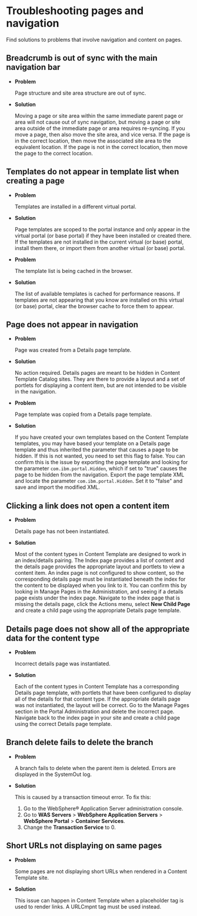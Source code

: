 # Troubleshooting pages and navigation

Find solutions to problems that involve navigation and content on pages.

## Breadcrumb is out of sync with the main navigation bar

-   **Problem**

    Page structure and site area structure are out of sync.

-   **Solution**

    Moving a page or site area within the same immediate parent page or area will not cause out of sync navigation, but moving a page or site area outside of the immediate page or area requires re-syncing. If you move a page, then also move the site area, and vice versa. If the page is in the correct location, then move the associated site area to the equivalent location. If the page is not in the correct location, then move the page to the correct location.


## Templates do not appear in template list when creating a page

-   **Problem**

    Templates are installed in a different virtual portal.

-   **Solution**

    Page templates are scoped to the portal instance and only appear in the virtual portal \(or base portal\) if they have been installed or created there. If the templates are not installed in the current virtual \(or base\) portal, install them there, or import them from another virtual \(or base\) portal.


-   **Problem**

    The template list is being cached in the browser.

-   **Solution**

    The list of available templates is cached for performance reasons. If templates are not appearing that you know are installed on this virtual \(or base\) portal, clear the browser cache to force them to appear.


## Page does not appear in navigation

-   **Problem**

    Page was created from a Details page template.

-   **Solution**

    No action required. Details pages are meant to be hidden in Content Template Catalog sites. They are there to provide a layout and a set of portlets for displaying a content item, but are not intended to be visible in the navigation.


-   **Problem**

    Page template was copied from a Details page template.

-   **Solution**

    If you have created your own templates based on the Content Template templates, you may have based your template on a Details page template and thus inherited the parameter that causes a page to be hidden. If this is not wanted, you need to set this flag to false. You can confirm this is the issue by exporting the page template and looking for the parameter `com.ibm.portal.Hidden`, which if set to "true" causes the page to be hidden from the navigation. Export the page template XML and locate the parameter `com.ibm.portal.Hidden`. Set it to "false" and save and import the modified XML.


## Clicking a link does not open a content item

-   **Problem**

    Details page has not been instantiated.

-   **Solution**

    Most of the content types in Content Template are designed to work in an index/details pairing. The Index page provides a list of content and the details page provides the appropriate layout and portlets to view a content item. An index page is not configured to show content, so the corresponding details page must be instantiated beneath the index for the content to be displayed when you link to it. You can confirm this by looking in Manage Pages in the Administration, and seeing if a details page exists under the index page. Navigate to the index page that is missing the details page, click the Actions menu, select **New Child Page** and create a child page using the appropriate Details page template.


## Details page does not show all of the appropriate data for the content type

-   **Problem**

    Incorrect details page was instantiated.

-   **Solution**

    Each of the content types in Content Template has a corresponding Details page template, with portlets that have been configured to display all of the details for that content type. If the appropriate details page was not instantiated, the layout will be correct. Go to the Manage Pages section in the Portal Administration and delete the incorrect page. Navigate back to the index page in your site and create a child page using the correct Details page template.


## Branch delete fails to delete the branch

-   **Problem**

    A branch fails to delete when the parent item is deleted. Errors are displayed in the SystemOut log.

-   **Solution**

    This is caused by a transaction timeout error. To fix this:

    1.  Go to the WebSphere® Application Server administration console.
    2.  Go to **WAS Servers** \> **WebSphere Application Servers** \> **WebSphere Portal** \> **Container Services**.
    3.  Change the **Transaction Service** to 0.

## Short URLs not displaying on same pages

-   **Problem**

    Some pages are not displaying short URLs when rendered in a Content Template site.

-   **Solution**

    This issue can happen in Content Template when a placeholder tag is used to render links. A URLCmpnt tag must be used instead.



